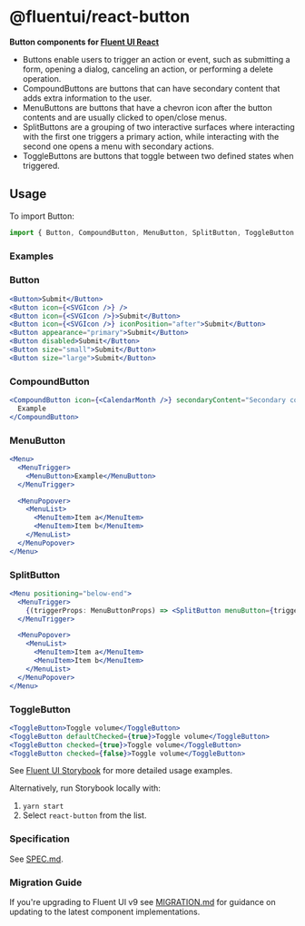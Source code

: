 # @fluentui/react-button

**Button components for [Fluent UI React](https://aka.ms/fluentui-storybook)**

- Buttons enable users to trigger an action or event, such as submitting a form, opening a dialog, canceling an action, or performing a delete operation.
- CompoundButtons are buttons that can have secondary content that adds extra information to the user.
- MenuButtons are buttons that have a chevron icon after the button contents and are usually clicked to open/close menus.
- SplitButtons are a grouping of two interactive surfaces where interacting with the first one triggers a primary action, while interacting with the second one opens a menu with secondary actions.
- ToggleButtons are buttons that toggle between two defined states when triggered.

## Usage

To import Button:

```js
import { Button, CompoundButton, MenuButton, SplitButton, ToggleButton } from '@fluentui/react-components';
```

### Examples

### Button

```jsx
<Button>Submit</Button>
<Button icon={<SVGIcon />} />
<Button icon={<SVGIcon />}>Submit</Button>
<Button icon={<SVGIcon />} iconPosition="after">Submit</Button>
<Button appearance="primary">Submit</Button>
<Button disabled>Submit</Button>
<Button size="small">Submit</Button>
<Button size="large">Submit</Button>
```

### CompoundButton

```jsx
<CompoundButton icon={<CalendarMonth />} secondaryContent="Secondary content" {...props}>
  Example
</CompoundButton>
```

### MenuButton

```jsx
<Menu>
  <MenuTrigger>
    <MenuButton>Example</MenuButton>
  </MenuTrigger>

  <MenuPopover>
    <MenuList>
      <MenuItem>Item a</MenuItem>
      <MenuItem>Item b</MenuItem>
    </MenuList>
  </MenuPopover>
</Menu>
```

### SplitButton

```jsx
<Menu positioning="below-end">
  <MenuTrigger>
    {(triggerProps: MenuButtonProps) => <SplitButton menuButton={triggerProps}>Example</SplitButton>}
  </MenuTrigger>

  <MenuPopover>
    <MenuList>
      <MenuItem>Item a</MenuItem>
      <MenuItem>Item b</MenuItem>
    </MenuList>
  </MenuPopover>
</Menu>
```

### ToggleButton

```jsx
<ToggleButton>Toggle volume</ToggleButton>
<ToggleButton defaultChecked={true}>Toggle volume</ToggleButton>
<ToggleButton checked={true}>Toggle volume</ToggleButton>
<ToggleButton checked={false}>Toggle volume</ToggleButton>
```

See [Fluent UI Storybook](https://aka.ms/fluentui-storybook) for more detailed usage examples.

Alternatively, run Storybook locally with:

1. `yarn start`
2. Select `react-button` from the list.

### Specification

See [SPEC.md](./src/components/Button/SPEC.md).

### Migration Guide

If you're upgrading to Fluent UI v9 see [MIGRATION.md](./src/components/Button/MIGRATION.md) for guidance on updating to the latest component implementations.
